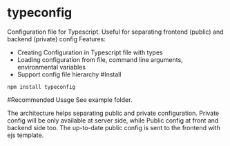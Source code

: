 # typeconfig
Configuration file for Typescript.
Useful for separating frontend (public) and backend (private) config
Features:
 - Creating Configuration in Typescript file with types
 - Loading configuration from file, command line arguments, environmental variables
 - Support config file hierarchy
#Install

```shell
npm install typeconfig
```

#Recommended Usage
See example folder.

The architecture helps separating public and private configuration. Private config will be only available at server side, while Public config at front and backend side too.
The up-to-date public config is sent to the frontend with ejs template.